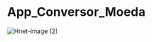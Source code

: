 # App_Conversor_Moeda


![Hnet-image (2)](https://user-images.githubusercontent.com/73083955/99823185-da8d8900-2b32-11eb-91f9-2f9f9a2b4206.gif)
